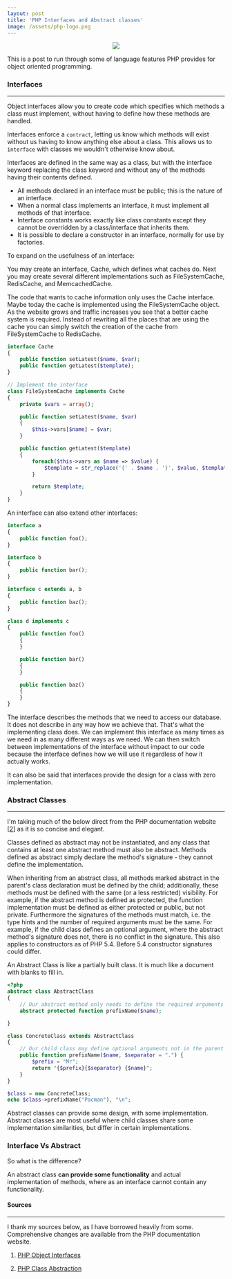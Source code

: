 ```yaml
---
layout: post
title: 'PHP Interfaces and Abstract classes'
image: /assets/php-logo.png
---
```


<p style="text-align: center">
	<img src="/assets/php-logo.png?style=fifty">
</p>


This is a post to run through some of language features PHP provides for object oriented programming.

### Interfaces
------

Object interfaces allow you to create code which specifies which methods a class must implement, without having to define how these methods are handled.

Interfaces enforce a `contract`, letting us know which methods will exist without us having to know anything else about a class. This allows us to `interface` with classes we wouldn't otherwise know about.

Interfaces are defined in the same way as a class, but with the interface keyword replacing the class keyword and without any of the methods having their contents defined.

* All methods declared in an interface must be public; this is the nature of an interface.
* When a normal class implements an interface, it must implement all methods of that interface.
* Interface constants works exactly like class constants except they cannot be overridden by a class/interface that inherits them.
* It is possible to declare a constructor in an interface, normally for use by factories.

To expand on the usefulness of an interface:

You may create an interface, Cache, which defines what caches do. Next you may create several different implementations such as FileSystemCache, RedisCache, and MemcachedCache.

The code that wants to cache information only uses the Cache interface. Maybe today the cache is implemented using the FileSystemCache object. As the website grows and traffic increases you see that a better cache system is required. Instead of rewriting all the places that are using the cache you can simply switch the creation of the cache from FileSystemCache to RedisCache.

``` php
interface Cache
{
    public function setLatest($name, $var);
    public function getLatest($template);
}

// Implement the interface
class FileSystemCache implements Cache
{
    private $vars = array();

    public function setLatest($name, $var)
    {
        $this->vars[$name] = $var;
    }

    public function getLatest($template)
    {
        foreach($this->vars as $name => $value) {
            $template = str_replace('{' . $name . '}', $value, $template);
        }

        return $template;
    }
}
```

An interface can also extend other interfaces:

``` php
interface a
{
    public function foo();
}

interface b
{
    public function bar();
}

interface c extends a, b
{
    public function baz();
}

class d implements c
{
    public function foo()
    {
    }

    public function bar()
    {
    }

    public function baz()
    {
    }
}
```


The interface describes the methods that we need to access our database. It does not describe in any way how we achieve that. That's what the implementing class does. We can implement this interface as many times as we need in as many different ways as we need. We can then switch between implementations of the interface without impact to our code because the interface defines how we will use it regardless of how it actually works.

It can also be said that interfaces provide the design for a class with zero implementation.


### Abstract Classes
------

I'm taking much of the below direct from the PHP documentation website [[2](#sources)] as it is so concise and elegant.

Classes defined as abstract may not be instantiated, and any class that contains at least one abstract method must also be abstract. Methods defined as abstract simply declare the method's signature - they cannot define the implementation.

When inheriting from an abstract class, all methods marked abstract in the parent's class declaration must be defined by the child; additionally, these methods must be defined with the same (or a less restricted) visibility. For example, if the abstract method is defined as protected, the function implementation must be defined as either protected or public, but not private. Furthermore the signatures of the methods must match, i.e. the type hints and the number of required arguments must be the same. For example, if the child class defines an optional argument, where the abstract method's signature does not, there is no conflict in the signature. This also applies to constructors as of PHP 5.4. Before 5.4 constructor signatures could differ.

An Abstract Class is like a partially built class. It is much like a document with blanks to fill in.

``` php
<?php
abstract class AbstractClass
{
    // Our abstract method only needs to define the required arguments
    abstract protected function prefixName($name);

}

class ConcreteClass extends AbstractClass
{
    // Our child class may define optional arguments not in the parent's signature
    public function prefixName($name, $separator = ".") {
        $prefix = "Mr";
        return "{$prefix}{$separator} {$name}";
    }
}

$class = new ConcreteClass;
echo $class->prefixName("Pacman"), "\n";
```

Abstract classes can provide some design, with some implementation. Abstract classes are most useful where child classes share some implementation similarities, but differ in certain implementations.

### Interface Vs Abstract

So what is the difference?

An abstract class **can provide some functionality** and actual implementation of methods, where as an interface cannot contain any functionality.


#### Sources
----

I thank my sources below, as I have borrowed heavily from some. Comprehensive changes are available from the PHP documentation website.

1. [PHP Object Interfaces](http://php.net/manual/en/language.oop5.interfaces.php)

2. [PHP Class Abstraction](http://php.net/manual/en/language.oop5.abstract.php)
